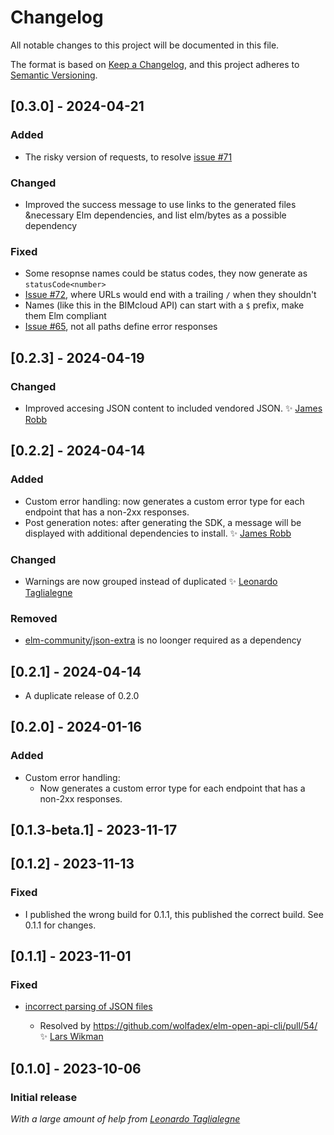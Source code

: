 # Changelog

All notable changes to this project will be documented in this file.

The format is based on [Keep a Changelog](https://keepachangelog.com/en/1.0.0/),
and this project adheres to [Semantic Versioning](https://semver.org/spec/v2.0.0.html).

## [0.3.0] - 2024-04-21

### Added

- The risky version of requests, to resolve [issue #71](https://github.com/wolfadex/elm-open-api-cli/issues/71)

### Changed

- Improved the success message to use links to the generated files &necessary Elm dependencies, and list elm/bytes as a possible dependency

### Fixed

- Some resopnse names could be status codes, they now generate as `statusCode<number>`
- [Issue #72](https://github.com/wolfadex/elm-open-api-cli/issues/72), where URLs would end with a trailing `/` when they shouldn't
- Names (like this in the BIMcloud API) can start with a `$` prefix, make them Elm compliant
- [Issue #65](https://github.com/wolfadex/elm-open-api-cli/issues/65), not all paths define error responses

## [0.2.3] - 2024-04-19

### Changed

- Improved accesing JSON content to included vendored JSON. ✨ [James Robb](https://github.com/jamesrweb)

## [0.2.2] - 2024-04-14

### Added

- Custom error handling: now generates a custom error type for each endpoint that has a non-2xx responses.
- Post generation notes: after generating the SDK, a message will be displayed with additional dependencies to install. ✨ [James Robb](https://github.com/jamesrweb)

### Changed

- Warnings are now grouped instead of duplicated ✨ [Leonardo Taglialegne](https://github.com/miniBill)

### Removed

- [elm-community/json-extra](https://package.elm-lang.org/packages/elm-community/json-extra/latest/) is no loonger required as a dependency

## [0.2.1] - 2024-04-14

- A duplicate release of 0.2.0

## [0.2.0] - 2024-01-16

### Added

- Custom error handling:
  - Now generates a custom error type for each endpoint that has a non-2xx responses.

## [0.1.3-beta.1] - 2023-11-17

## [0.1.2] - 2023-11-13

### Fixed

- I published the wrong build for 0.1.1, this published the correct build. See 0.1.1 for changes.

## [0.1.1] - 2023-11-01

### Fixed

- [incorrect parsing of JSON files](https://github.com/wolfadex/elm-open-api-cli/issues/53)

  - Resolved by https://github.com/wolfadex/elm-open-api-cli/pull/54/ ✨ [Lars Wikman](https://github.com/lawik)

## [0.1.0] - 2023-10-06

### Initial release

_With a large amount of help from [Leonardo Taglialegne](https://github.com/miniBill)_
